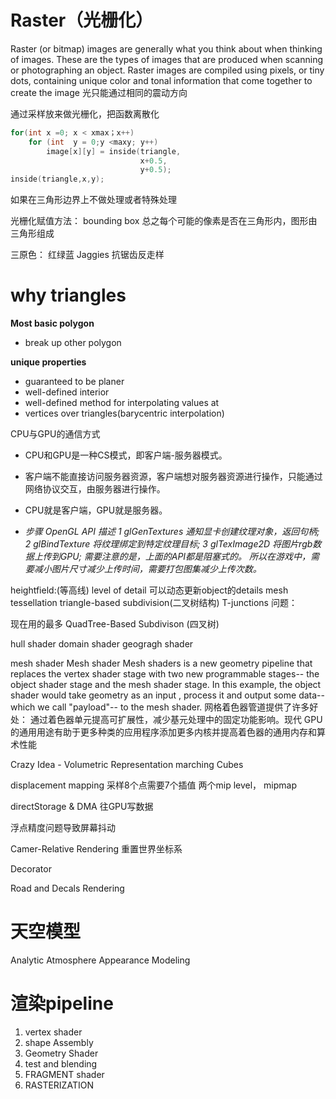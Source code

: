 # Raster（光栅化）
Raster (or bitmap) images are generally what you think about when thinking of images. These are the types of images that are produced when scanning or photographing an object. Raster images are compiled using pixels, or tiny dots, containing unique color and tonal information that come together to create the image
光只能通过相同的震动方向

通过采样放来做光栅化，把函数离散化

```c++
for(int x =0; x < xmax；x++)
    for (int  y = 0;y <maxy; y++)
        image[x][y] = inside(triangle,
                             x+0.5,
                             y+0.5);
inside(triangle,x,y);
````

如果在三角形边界上不做处理或者特殊处理

光栅化赋值方法：
bounding box
总之每个可能的像素是否在三角形内，图形由三角形组成

三原色：
红绿蓝
Jaggies
抗锯齿反走样

# why triangles

**Most basic polygon**
* break up other polygon

**unique properties**
* guaranteed to be planer
* well-defined interior
* well-defined method for interpolating values at
* vertices over triangles(barycentric interpolation)

CPU与GPU的通信方式
* CPU和GPU是一种CS模式，即客户端-服务器模式。
* 客户端不能直接访问服务器资源，客户端想对服务器资源进行操作，只能通过网络协议交互，由服务器进行操作。
* CPU就是客户端，GPU就是服务器。
  
* _步骤	OpenGL API	描述
  1	glGenTextures	通知显卡创建纹理对象，返回句柄;
  2	glBindTexture	将纹理绑定到特定纹理目标;
  3	glTexImage2D	将图片rgb数据上传到GPU;
  需要注意的是，上面的API都是阻塞式的。
  所以在游戏中，需要减小图片尺寸减少上传时间，需要打包图集减少上传次数。_


heightfield:(等高线)
level of detail 可以动态更新object的details
mesh tessellation
triangle-based subdivision(二叉树结构)
T-junctions 问题：

现在用的最多 QuadTree-Based Subdivison (四叉树)

hull shader
domain shader
geogragh shader

mesh shader  Mesh shader
Mesh shaders is a new geometry pipeline that replaces the vertex shader stage with two new programmable stages-- the object shader stage and the mesh shader stage. In this example, the object shader would take geometry as an input , process it and output some data-- which we call "payload"-- to the mesh shader. 
网格着色器管道提供了许多好处： 通过着色器单元提高可扩展性，减少基元处理中的固定功能影响。现代 GPU 的通用用途有助于更多种类的应用程序添加更多内核并提高着色器的通用内存和算术性能

Crazy Idea - Volumetric Representation
marching Cubes

displacement mapping
采样8个点需要7个插值 两个mip level， mipmap


directStorage & DMA
往GPU写数据

浮点精度问题导致屏幕抖动

Camer-Relative Rendering 重置世界坐标系

Decorator 

Road and Decals Rendering

# 天空模型
Analytic Atmosphere Appearance Modeling

# 渲染pipeline
1. vertex shader 
2. shape Assembly 
3. Geometry Shader
4. test and blending
5. FRAGMENT shader
6. RASTERIZATION

